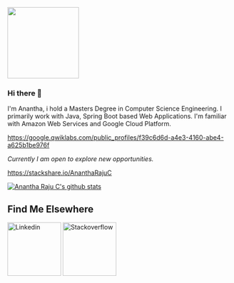 <p><a target="_blank" rel="noopener noreferrer" ><img src="https://camo.githubusercontent.com/00b7ae13c82bf907556f1184eb865122a41ea7c3/68747470733a2f2f6f63746f6465782e6769746875622e636f6d2f696d616765732f6461667470756e6b746f6361742d74686f6d61732e676966" height="160px" width="160px" style="max-width:100%;"></a></p>

### Hi there 👋  

I'm Anantha, i hold a Masters Degree in Computer Science Engineering. I primarily work with Java, Spring Boot based Web Applications. I'm familiar with Amazon Web Services and Google Cloud Platform.

https://google.qwiklabs.com/public_profiles/f39c6d6d-a4e3-4160-abe4-a625b1be976f

*Currently I am open to explore new opportunities.*

https://stackshare.io/AnanthaRajuC   

[![Anantha Raju C's github stats](https://github-readme-stats.vercel.app/api?username=anantharajuc&show_icons=true)](https://github.com/anantharajuc/github-readme-stats)

<h2>Find Me Elsewhere</h2>
<p>
  <a href="https://in.linkedin.com/in/anantharajuc" rel="nofollow">
  <img src="https://cdn2.iconfinder.com/data/icons/social-media-2285/512/1_Linkedin_unofficial_colored_svg-256.png" height="120px" width="120px" alt="Linkedin" style="max-width:100%;"></a>
  <a href="https://stackoverflow.com/users/3711562/anantha-raju-c" rel="nofollow">
  <img src="https://cdn2.iconfinder.com/data/icons/social-icons-color/512/stackoverflow-256.png" height="120px" width="120px" alt="Stackoverflow" style="max-width:100%;"></a>
</p>

<!--
**AnanthaRajuC/AnanthaRajuC** is a ✨ _special_ ✨ repository because its `README.md` (this file) appears on your GitHub profile.

Here are some ideas to get you started:

- 🔭 I’m currently working on ...
- 🌱 I’m currently learning ...
- 👯 I’m looking to collaborate on ...
- 🤔 I’m looking for help with ...
- 💬 Ask me about ...
- 📫 How to reach me: ...
- 😄 Pronouns: ...
- ⚡ Fun fact: ...
-->
